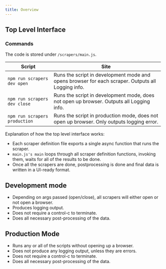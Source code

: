 ```yaml
---
title: Overview
---
```


## Top Level Interface

### Commands

The code is stored under ``/scrapers/main.js``.

| Script | Site |
| ------- | ----- |
|  `npm run scrapers dev open` |  Runs the script in development mode and opens browser for each scraper. Outputs all Logging info.  | 
|  `npm run scrapers dev close` |  Runs the script in development mode, does not open up browser. Outputs all Logging info. | 
|  `npm run scrapers production` |  Runs the script in production mode, does not open up browser. Only outputs logging error.| 


Explanation of how the top level interface works:

* Each scraper definition file exports a single async function that runs the scraper.
* ``main.js's main`` loops through all scraper definition functions, invoking them, waits for all of the results to 
  be done. 
* Once all the scrapers are done, postprocessing is done and final data is written in a UI-ready format.

## Development mode
* Depending on args passed (open/close), all scrapers will either open or not open a browser.
* Produces logging output.
* Does not require a control-c to terminate.
* Does all necessary post-processing of the data.

## Production Mode 

* Runs any or all of the scripts without opening up a browser.
* Does not produce any logging output, unless they are errors.
* Does not require a control-c to terminate.
* Does all necessary post-processing of the data.

